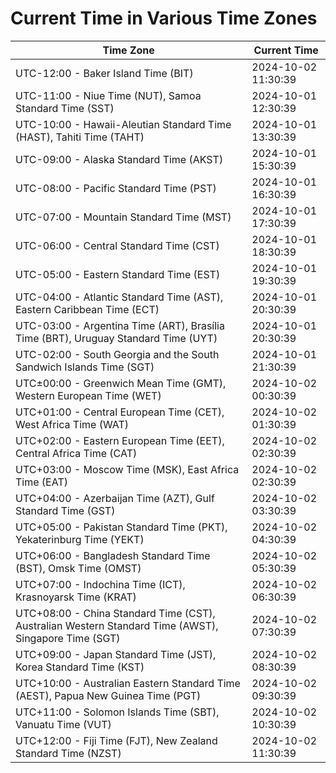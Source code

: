 # Current Time in Various Time Zones

| Time Zone | Current Time |
|-----------|--------------|
| UTC-12:00 - Baker Island Time (BIT) | 2024-10-02 11:30:39 |
| UTC-11:00 - Niue Time (NUT), Samoa Standard Time (SST) | 2024-10-01 12:30:39 |
| UTC-10:00 - Hawaii-Aleutian Standard Time (HAST), Tahiti Time (TAHT) | 2024-10-01 13:30:39 |
| UTC-09:00 - Alaska Standard Time (AKST) | 2024-10-01 15:30:39 |
| UTC-08:00 - Pacific Standard Time (PST) | 2024-10-01 16:30:39 |
| UTC-07:00 - Mountain Standard Time (MST) | 2024-10-01 17:30:39 |
| UTC-06:00 - Central Standard Time (CST) | 2024-10-01 18:30:39 |
| UTC-05:00 - Eastern Standard Time (EST) | 2024-10-01 19:30:39 |
| UTC-04:00 - Atlantic Standard Time (AST), Eastern Caribbean Time (ECT) | 2024-10-01 20:30:39 |
| UTC-03:00 - Argentina Time (ART), Brasília Time (BRT), Uruguay Standard Time (UYT) | 2024-10-01 20:30:39 |
| UTC-02:00 - South Georgia and the South Sandwich Islands Time (SGT) | 2024-10-01 21:30:39 |
| UTC±00:00 - Greenwich Mean Time (GMT), Western European Time (WET) | 2024-10-02 00:30:39 |
| UTC+01:00 - Central European Time (CET), West Africa Time (WAT) | 2024-10-02 01:30:39 |
| UTC+02:00 - Eastern European Time (EET), Central Africa Time (CAT) | 2024-10-02 02:30:39 |
| UTC+03:00 - Moscow Time (MSK), East Africa Time (EAT) | 2024-10-02 02:30:39 |
| UTC+04:00 - Azerbaijan Time (AZT), Gulf Standard Time (GST) | 2024-10-02 03:30:39 |
| UTC+05:00 - Pakistan Standard Time (PKT), Yekaterinburg Time (YEKT) | 2024-10-02 04:30:39 |
| UTC+06:00 - Bangladesh Standard Time (BST), Omsk Time (OMST) | 2024-10-02 05:30:39 |
| UTC+07:00 - Indochina Time (ICT), Krasnoyarsk Time (KRAT) | 2024-10-02 06:30:39 |
| UTC+08:00 - China Standard Time (CST), Australian Western Standard Time (AWST), Singapore Time (SGT) | 2024-10-02 07:30:39 |
| UTC+09:00 - Japan Standard Time (JST), Korea Standard Time (KST) | 2024-10-02 08:30:39 |
| UTC+10:00 - Australian Eastern Standard Time (AEST), Papua New Guinea Time (PGT) | 2024-10-02 09:30:39 |
| UTC+11:00 - Solomon Islands Time (SBT), Vanuatu Time (VUT) | 2024-10-02 10:30:39 |
| UTC+12:00 - Fiji Time (FJT), New Zealand Standard Time (NZST) | 2024-10-02 11:30:39 |
